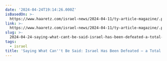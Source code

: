 ```yaml
---
date: '2024-04-24T19:14:26.000Z'
isBasedOn: >-
  https://www.haaretz.com/israel-news/2024-04-11/ty-article-magazine/.premium/saying-what-cant-be-said-israel-has-been-defeated-a-total-defeat/0000018e-cdab-dba9-a78e-efef6ba10000
link: >-
  https://www.haaretz.com/israel-news/2024-04-11/ty-article-magazine/.premium/saying-what-cant-be-said-israel-has-been-defeated-a-total-defeat/0000018e-cdab-dba9-a78e-efef6ba10000
slug: >-
  2024-04-24-saying-what-cant-be-said-israel-has-been-defeated-a-total-defeat-isra
tags:
  - israel
title: 'Saying What Can''t Be Said: Israel Has Been Defeated – a Total Defeat - Isra'
---
```


